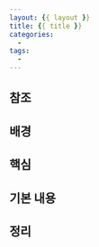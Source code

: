 ```yaml
---
layout: {{ layout }}
title: {{ title }}
categories:
  -
tags:
  -
---
```


## 참조

## 배경

## 핵심

## 기본 내용

## 정리
